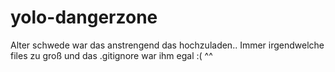 # yolo-dangerzone
Alter schwede war das anstrengend das hochzuladen.. Immer irgendwelche files zu groß und das .gitignore war ihm egal :( ^^
